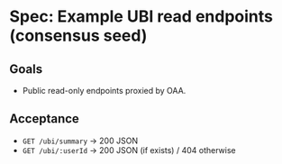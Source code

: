 # Spec: Example UBI read endpoints (consensus seed)

## Goals
- Public read-only endpoints proxied by OAA.

## Acceptance
- `GET /ubi/summary` → 200 JSON
- `GET /ubi/:userId` → 200 JSON (if exists) / 404 otherwise
